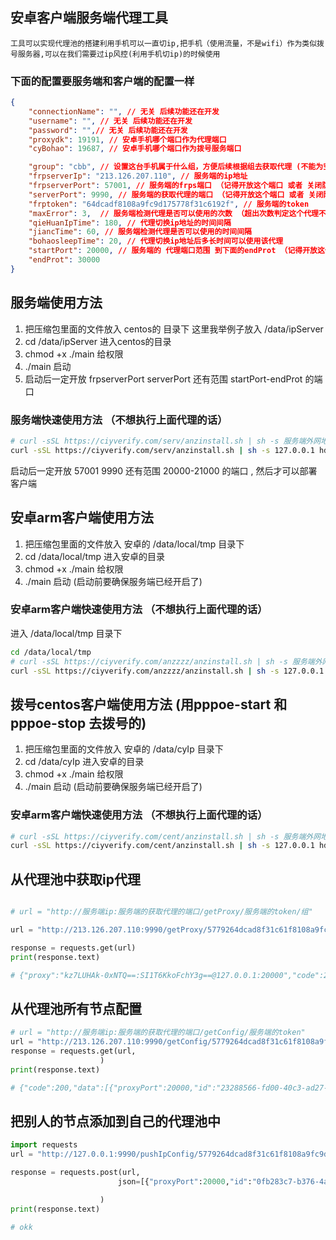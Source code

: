 ## 安卓客户端服务端代理工具


    工具可以实现代理池的搭建利用手机可以一直切ip,把手机（使用流量，不是wifi）作为类似拨号服务器,可以在我们需要过ip风控(利用手机切ip)的时候使用

### 下面的配置要服务端和客户端的配置一样


```json
{
    "connectionName": "", // 无关 后续功能还在开发
    "username": "", // 无关 后续功能还在开发
    "password": "",// 无关 后续功能还在开发
    "proxydk": 19191, // 安卓手机哪个端口作为代理端口
    "cyBohao": 19687, // 安卓手机哪个端口作为拨号服务端口

    "group": "cbb", // 设置这台手机属于什么组，方便后续根据组去获取代理 (不能为空) 为("all" )就在全部的代理中随机选择不会按照组去分类
    "frpserverIp": "213.126.207.110", // 服务端的ip地址
    "frpserverPort": 57001, // 服务端的frps端口 （记得开放这个端口 或者 关闭防火墙）
    "serverPort": 9990, // 服务端的获取代理的端口 （记得开放这个端口 或者 关闭防火墙）
    "frptoken": "64dcadf8108a9fc9d175778f31c6192f", // 服务端的token
    "maxError": 3,  // 服务端检测代理是否可以使用的次数 （超出次数判定这个代理不能使用 获取代理就不会获取到）
    "qieHuanIpTime": 180, // 代理切换ip地址的时间间隔
    "jiancTime": 60, // 服务端检测代理是否可以使用的时间间隔
    "bohaosleepTime": 20, // 代理切换ip地址后多长时间可以使用该代理
    "startPort": 20000, // 服务端的 代理端口范围 到下面的endProt （记得开放这个范围的端口 或者 关闭防火墙）
    "endProt": 30000
}

```


## 服务端使用方法 
1. 把压缩包里面的文件放入 centos的 目录下 这里我举例子放入 /data/ipServer
2. cd /data/ipServer 进入centos的目录
3. chmod +x ./main 给权限
4. ./main 启动
5. 启动后一定开放 frpserverPort serverPort 还有范围 startPort-endProt 的端口
### 服务端快速使用方法  （不想执行上面代理的话）
```sh
# curl -sSL https://ciyverify.com/serv/anzinstall.sh | sh -s 服务端外网地址 你的校验token(frptoken)
curl -sSL https://ciyverify.com/serv/anzinstall.sh | sh -s 127.0.0.1 hdakjsdhaskhnkcnzxck
```
启动后一定开放 57001 9990 还有范围 20000-21000 的端口 , 然后才可以部署客户端



## 安卓arm客户端使用方法
1. 把压缩包里面的文件放入 安卓的 /data/local/tmp 目录下
2. cd /data/local/tmp 进入安卓的目录
3. chmod +x ./main 给权限
4. ./main 启动 (启动前要确保服务端已经开启了)
### 安卓arm客户端快速使用方法  （不想执行上面代理的话）
进入 /data/local/tmp 目录下
```sh
cd /data/local/tmp
# curl -sSL https://ciyverify.com/anzzzz/anzinstall.sh | sh -s 服务端外网地址 你的校验token(frptoken)
curl -sSL https://ciyverify.com/anzzzz/anzinstall.sh | sh -s 127.0.0.1 hdakjsdhaskhnkcnzxck
```



## 拨号centos客户端使用方法 (用pppoe-start 和 pppoe-stop 去拨号的)
1. 把压缩包里面的文件放入 安卓的 /data/cyIp 目录下
2. cd /data/cyIp 进入安卓的目录
3. chmod +x ./main 给权限
4. ./main 启动 (启动前要确保服务端已经开启了)
### 安卓arm客户端快速使用方法  （不想执行上面代理的话）
```sh
# curl -sSL https://ciyverify.com/cent/anzinstall.sh | sh -s 服务端外网地址 你的校验token(frptoken)
curl -sSL https://ciyverify.com/cent/anzinstall.sh | sh -s 127.0.0.1 hdakjsdhaskhnkcnzxck
```


## 从代理池中获取ip代理


```python

# url = "http://服务端ip:服务端的获取代理的端口/getProxy/服务端的token/组"

url = "http://213.126.207.110:9990/getProxy/5779264dcad8f31c61f8108a9fc9d17f/cbb"

response = requests.get(url)
print(response.text)

# {"proxy":"kz7LUHAk-0xNTQ==:SI1T6KkoFchY3g==@127.0.0.1:20000","code":200}
```

## 从代理池所有节点配置

```python
# url = "http://服务端ip:服务端的获取代理的端口/getConfig/服务端的token"
url = "http://213.126.207.110:9990/getConfig/5779264dcad8f31c61f8108a9fc9d17f"
response = requests.get(url,
                    )
print(response.text)

# {"code":200,"data":[{"proxyPort":20000,"id":"23288566-fd00-40c3-ad27-66470f5c7698","addr":"127.0.0.1","group":"cbb","token":"KhLBooCCJRFGorQv1QlKCpJA3PhaWtoN","serverPort":20001,"serverProxyIp":"127.0.0.1","nameInfo":"kz7LUHAk-0xNTQ==","password":"SI1T6KkoFchY3g=="}]}

```

## 把别人的节点添加到自己的代理池中
```python
import requests
url = "http://127.0.0.1:9990/pushIpConfig/5779264dcad8f31c61f8108a9fc9d17f"

response = requests.post(url,
                        json=[{"proxyPort":20000,"id":"0fb283c7-b376-4a40-ba33-cbfe5e1aa95a","addr":"106.228.116.174","group":"cbb","token":"uwTiYpM9RbLmKG81_uLZdujgIW_6yz7U","serverPort":20001,"serverProxyIp":"221.227.122.182","nameInfo":"unaGF5Nm6wgSLA==","password":"t_hKzQhs9CFUnQ=="},{"proxyPort":20002,"id":"d35be4ed-41aa-4911-8690-34dc041203e3","addr":"117.57.74.213","group":"cbb","token":"JkbpAqgjhuf6iIXAnIDGU6xATVPzY9bZ","serverPort":20003,"serverProxyIp":"221.227.122.182","nameInfo":"Ujqs9dCsZOx3ng==","password":"pLoeBRC1va_TiQ=="},{"proxyPort":20004,"id":"c1df20cb-eadf-43d3-9136-b5baa2d37fbf","addr":"59.58.47.73","group":"cbb","token":"_vfuUwcDY4lUhySomDqNIRxJUQsoDbtP","serverPort":20005,"serverProxyIp":"221.227.122.182","nameInfo":"pBuShX7c1RikcQ==","password":"3HFmoeqHJrq7fw=="},{"proxyPort":20008,"id":"1e2843f6-95c4-474d-a4e7-fc9184eb833d","addr":"116.7.198.237","group":"cbb","token":"eEGanyiMrWByhbvbYuuNPuayHBK7EWct","serverPort":20009,"serverProxyIp":"221.227.122.182","nameInfo":"cWvBR7CtnekkVQ==","password":"jJw22hIr-gpEFg=="}]

                    )
print(response.text)

# okk
```
